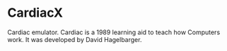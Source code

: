 # CardiacX
Cardiac emulator.
Cardiac is a 1989 learning aid to teach how Computers work.
It was developed by David Hagelbarger.
